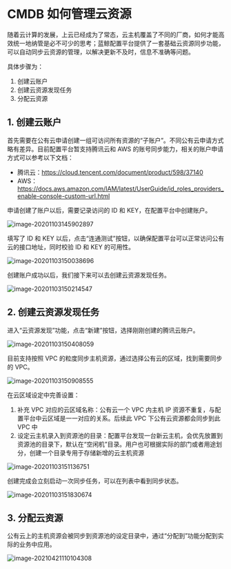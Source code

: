 # CMDB 如何管理云资源

随着云计算的发展，上云已经成为了常态，云主机覆盖了不同的厂商，如何才能高效统一地纳管是必不可少的思考；蓝鲸配置平台提供了一套基础云资源同步功能，可以自动同步云资源的管理，以解决更新不及时，信息不准确等问题。

具体步骤为：

1. 创建云账户
2. 创建云资源发现任务
3. 分配云资源

## 1. 创建云账户

首先需要在公有云申请创建一组可访问所有资源的“子账户”。不同公有云申请方式略有差异。目前配置平台暂支持腾讯云和 AWS 的账号同步能力，相关的账户申请方式可以参考以下文档：

- 腾讯云：https://cloud.tencent.com/document/product/598/37140
- AWS：https://docs.aws.amazon.com/IAM/latest/UserGuide/id_roles_providers_enable-console-custom-url.html

申请创建了账户以后，需要记录访问的 ID 和 KEY，在配置平台中创建账户。

![image-20201103145902897](.\img\image-20201103145902897.png)

填写了 ID 和 KEY 以后，点击“连通测试”按钮，以确保配置平台可以正常访问公有云的接口地址，同时校验 ID 和 KEY 的可用性。

![image-20201103150038696](.\img\image-20201103150038696.png)

创建账户成功以后，我们接下来可以去创建云资源发现任务。

![image-20201103150214547](.\img\image-20201103150214547.png)

## 2. 创建云资源发现任务

进入“云资源发现”功能，点击“新建”按钮，选择刚刚创建的腾讯云账户。

![image-20201103150408059](.\img\image-20201103150408059.png)

目前支持按照 VPC 的粒度同步主机资源，通过选择公有云的区域，找到需要同步的 VPC。

![image-20201103150908555](.\img\image-20201103150908555.png)

在云区域设定中完善设置：

1. 补充 VPC 对应的云区域名称：公有云一个 VPC 内主机 IP 资源不重复，与配置平台中云区域是一一对应的关系。后续此 VPC 下公有云资源都会同步到此 VPC 中
2. 设定云主机录入到资源池的目录：配置平台发现一台新云主机，会优先放置到资源池的目录下，默认在“空闲机”目录。用户也可根据实际的部门或者用途划分，创建一个目录专用于存储新增的云主机资源

![image-20201103151136751](.\img\image-20201103151136751.png)

创建完成会立刻启动一次同步任务，可以在列表中看到同步状态。

![image-20201103151830674](.\img\image-20201103151830674.png)

## 3. 分配云资源

公有云上的主机资源会被同步到资源池的设定目录中，通过“分配到”功能分配到实际的业务中应用。

![image-20210421110104308](.\img\image-20210421110104308.png)